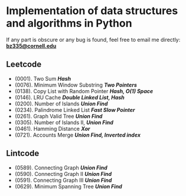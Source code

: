 # Implementation of data structures and algorithms in Python
If any part is obscure or any bug is found, feel free to email me directly: __**bz335@cornell.edu**__

## Leetcode
* (0001). Two Sum **_Hash_**
* (0076). Minimum Window Substring **_Two Pointers_**
* (0138). Copy List with Random Pointer **_Hash, O(1) Space_**
* (0146). LRU Cache **_Double Linked List, Hash_**
* (0200). Number of Islands **_Union Find_**
* (0234). Palindrome Linked List **_Fast Slow Pointer_**
* (0261). Graph Valid Tree **_Union Find_**
* (0305). Number of Islands II, **_Union Find_**
* (0461). Hamming Distance **_Xor_**
* (0721). Accounts Merge **_Union Find, Inverted index_**

## Lintcode
* (0589). Connecting Graph **_Union Find_**
* (0590). Connecting Graph II **_Union Find_**
* (0591). Connecting Graph III **_Union Find_**
* (0629). Minimum Spanning Tree **_Union Find_**
